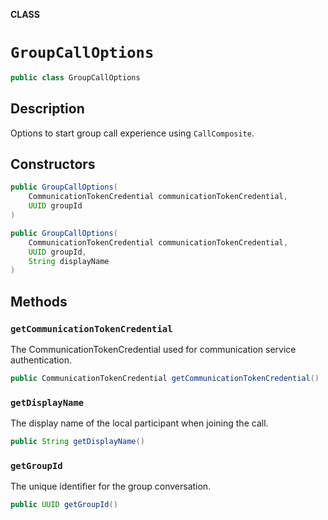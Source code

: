 **CLASS**

# `GroupCallOptions`

```java
public class GroupCallOptions
```

## Description

Options to start group call experience using `CallComposite`. 

## Constructors

```java
public GroupCallOptions(
    CommunicationTokenCredential communicationTokenCredential, 
    UUID groupId
)
```

```java
public GroupCallOptions(
    CommunicationTokenCredential communicationTokenCredential, 
    UUID groupId, 
    String displayName
)
```

## Methods

### `getCommunicationTokenCredential`

 The CommunicationTokenCredential used for communication service authentication.

```java
public CommunicationTokenCredential getCommunicationTokenCredential()
```

### `getDisplayName`

The display name of the local participant when joining the call.

```java
public String getDisplayName()
```

### `getGroupId`

The unique identifier for the group conversation.

```java
public UUID getGroupId()
```